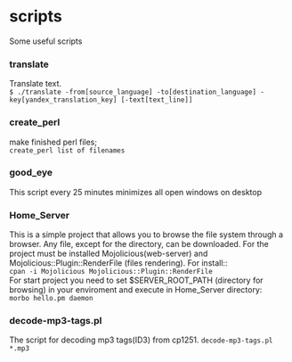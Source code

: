 # scripts
 Some useful scripts
<h3>translate</h3> 
Translate text.<br/>
<code>$ ./translate -from[source_language] -to[destination_language] -key[yandex_translation_key] [-text[text_line]]</code><br/>
<h3>create_perl</h3> 
make finished perl files;<br/>
<code>create_perl list of filenames</code>
<h3>good_eye</h3>
This script every 25 minutes minimizes all open windows on desktop
<h3>Home_Server</h3>
This is a simple project that allows you to browse the file system through a browser. Any file, except for the directory, can be downloaded. For the project must be installed Mojolicious(web-server) and Mojolicious::Plugin::RenderFile (files rendering). For install::<br /><code>cpan -i Mojolicious Mojolicious::Plugin::RenderFile</code><br />
For start project you need to set $SERVER_ROOT_PATH (directory for browsing) in your enviroment and execute in Home_Server directory:<br />
<code>morbo hello.pm daemon </code> 
<h3>decode-mp3-tags.pl</h3>
The script for decoding mp3 tags(ID3) from cp1251.
<code>decode-mp3-tags.pl *.mp3 </code> 

